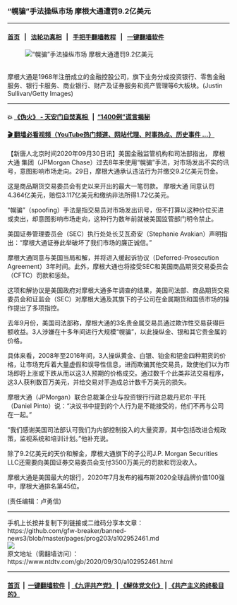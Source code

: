 ### “幌骗”手法操纵市场 摩根大通遭罚9.2亿美元
------------------------

#### [首页](https://github.com/gfw-breaker/banned-news3/blob/master/README.md) &nbsp;&nbsp;|&nbsp;&nbsp; [法轮功真相](https://github.com/begood0513/basic/blob/master/README.md)  &nbsp;&nbsp;|&nbsp;&nbsp; [手把手翻墙教程](https://github.com/gfw-breaker/guides/wiki)  &nbsp;&nbsp;|&nbsp;&nbsp; [一键翻墙软件](https://github.com/gfw-breaker/nogfw/blob/master/README.md)  



<div><div class="featured_image">
 <figure>
  <img alt="“幌骗”手法操纵市场 摩根大通遭罚9.2亿美元" src="https://i.ntdtv.com/assets/uploads/2020/09/GettyImages-1199502762-800x450.jpg"/>
 </figure><br/>
 <span class="caption">
  摩根大通是1968年注册成立的金融控股公司，旗下业务分成投资银行、零售金融服务、银行卡服务、商业银行、财产及证券服务和资产管理等6大板块。(Justin Sullivan/Getty Images)
 </span>
</div>
</div><hr/>

#### 💥 [《伪火》 - 天安门自焚真相 ](http://158.247.195.190:10000/videos/blog/weihuo.html)&nbsp; |&nbsp; [“1400例”谎言揭秘  ](http://158.247.195.190:10000/videos/blog/jiexi1400.html)

#### [ 🎬  翻墙必看视频（YouTube热门频道、网站代理、时事热点、历史事件 ...）](https://github.com/gfw-breaker/links/blob/master/banned.md)

<div><div class="post_content" itemprop="articleBody">
 <p>
  【新唐人北京时间2020年09月30日讯】美国金融监管机构和司法部指出，
  <ok href="https://www.ntdtv.com/gb/摩根大通.htm">
   摩根大通
  </ok>
  集团（JPMorgan Chase）过去8年来使用“幌骗”手法，对市场发出不实的讯号，意图影响市场走向。29日，摩根大通承认违法行为并缴交9.2亿美元罚金。
 </p>
 <p>
  这是商品期货交易委员会有史以来开出的最大一笔罚款。
  <ok href="https://www.ntdtv.com/gb/摩根大通.htm">
   摩根大通
  </ok>
  同意认罚4.364亿美元，赔偿3.117亿美元和缴纳非法所得1.72亿美元。
 </p>
 <p>
  “幌骗”（spoofing）手法是指交易员对市场发出讯号，但不打算以这种价位买进或卖出，却意图影响市场走向，这种行为数年前就被美国监管部门明令禁止。
 </p>
 <p>
  美国证券管理委员会（SEC）执行处处长艾瓦奇安（Stephanie Avakian）声明指出：“摩根大通证券此举破坏了我们市场的廉正诚信。”
 </p>
 <p>
  摩根大通同意与美国当局和解，并将进入缓起诉协议（Deferred-Prosecution Agreement）3年时间。此外，摩根大通也将接受SEC和美国商品期货交易委员会（CFTC）罚款和惩处。
 </p>
 <p>
  这项和解协议是美国政府对摩根大通多年调查的结果，美国司法部、商品期货交易委员会和证监会（SEC）对摩根大通及其旗下的子公司在金属期货和国债市场的操作提出了多项指控。
 </p>
 <p>
  去年9月份，美国司法部称，摩根大通的3名贵金属交易员通过欺诈性交易获得巨额收益。3人涉嫌在十多年间进行大规模“幌骗”，以此操纵金、银和其它贵金属的价格。
 </p>
 <p>
  具体来看，2008年至2016年间，3人操纵黄金、白银、铂金和钯金四种期货的价格，让市场充斥着大量虚假和误导性信息，进而欺骗其他交易员，致使他们以为市场即将上涨或下跌从而以这3人预期的价格成交。通过数千个此类非法交易程序，这3人获利数百万美元，并给交易对手造成总计数千万美元的损失。
 </p>
 <p>
  摩根大通（JPMorgan）联合总裁兼企业与投资银行行政总裁丹尼尔·平托（Daniel Pinto）说：“决议书中提到的个人行为是不能接受的，他们不再与公司在一起。”
 </p>
 <p>
  “我们感谢美国司法部认可我们为内部控制投入的大量资源，其中包括改进合规政策，监视系统和培训计划。”他补充说。
 </p>
 <p>
  除了9.2亿美元的天价和解金，摩根大通旗下的子公司J.P. Morgan Securities LLC还需要向美国证券交易委员会支付3500万美元的罚款和罚没收入。
 </p>
 <p>
  摩根大通是美国最大的银行，2020年7月发布的福布斯2020全球品牌价值100强中，摩根大通排名第45位。
 </p>
 <p>
  (责任编辑：卢勇信)
 </p>
 <div class="single_ad">
 </div>
</div>
</div>
<hr/>
手机上长按并复制下列链接或二维码分享本文章：<br/>
https://github.com/gfw-breaker/banned-news3/blob/master/pages/prog203/a102952461.md <br/>
<a href='https://github.com/gfw-breaker/banned-news3/blob/master/pages/prog203/a102952461.md'><img src='https://github.com/gfw-breaker/banned-news3/blob/master/pages/prog203/a102952461.md.png'/></a> <br/>
原文地址（需翻墙访问）：https://www.ntdtv.com/gb/2020/09/30/a102952461.html


------------------------
#### [首页](https://github.com/gfw-breaker/banned-news3/blob/master/README.md) &nbsp;|&nbsp; [一键翻墙软件](https://github.com/gfw-breaker/nogfw/blob/master/README.md) &nbsp;| [《九评共产党》](https://github.com/gfw-breaker/9ping.md/blob/master/README.md#九评之一评共产党是什么) | [《解体党文化》](https://github.com/gfw-breaker/jtdwh.md/blob/master/README.md) | [《共产主义的终极目的》](https://github.com/gfw-breaker/gczydzjmd.md/blob/master/README.md)


<img src='http://gfw-breaker.win/banned-news3/pages/prog203/a102952461.md' width='0px' height='0px'/>